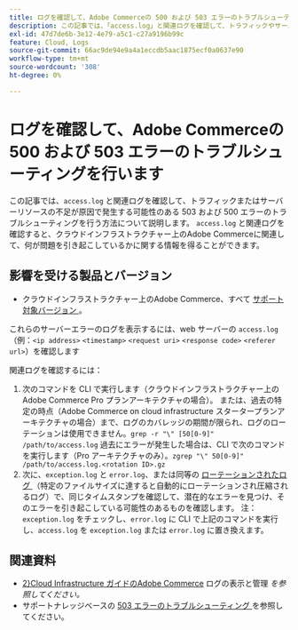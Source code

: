 ```yaml
---
title: ログを確認して、Adobe Commerceの 500 および 503 エラーのトラブルシューティングを行います
description: この記事では、「access.log」と関連ログを確認して、トラフィックやサーバーリソースの不足が原因で発生する可能性のある 503 および 500 エラーのトラブルシューティングを行う方法について説明します。 「access.log」と関連ログを確認すると、クラウドインフラストラクチャー上のAdobe Commerceに関連して問題を引き起こしている可能性のある原因に関する情報を得ることができます。
exl-id: 47d7de6b-3e12-4e79-a5c1-c27a9196b99c
feature: Cloud, Logs
source-git-commit: 66ac9de94e9a4a1eccdb5aac1875ecf0a0637e90
workflow-type: tm+mt
source-wordcount: '308'
ht-degree: 0%

---
```


# ログを確認して、Adobe Commerceの 500 および 503 エラーのトラブルシューティングを行います

この記事では、`access.log` と関連ログを確認して、トラフィックまたはサーバーリソースの不足が原因で発生する可能性のある 503 および 500 エラーのトラブルシューティングを行う方法について説明します。 `access.log` と関連ログを確認すると、クラウドインフラストラクチャー上のAdobe Commerceに関連して、何が問題を引き起こしているかに関する情報を得ることができます。

<!--
Bob - not in TOC
-->

## 影響を受ける製品とバージョン

* クラウドインフラストラクチャー上のAdobe Commerce、すべて [ サポート対象バージョン ](https://experienceleague.adobe.com/docs/commerce-operations/release/planning/lifecycle-policy.html?lang=ja)。

これらのサーバーエラーのログを表示するには、web サーバーの `access.log` （例：`<ip address>` `<timestamp>` `<request uri>` `<response code>` `<referer url>`）を確認します

関連ログを確認するには：

1. 次のコマンドを CLI で実行します（クラウドインフラストラクチャー上のAdobe Commerce Pro プランアーキテクチャの場合）。 または、過去の特定の時点（Adobe Commerce on cloud infrastructure スタータープランアーキテクチャの場合）まで、ログのカバレッジの期間が限られ、ログのローテーションは使用できません。`grep -r "\" [50[0-9]" /path/to/access.log` 過去にエラーが発生した場合は、CLI で次のコマンドを実行します（Pro アーキテクチャのみ）。`zgrep "\" 50[0-9]" /path/to/access.log.<rotation ID>.gz`
1. 次に、`exception.log` と `error.log`、または同等の [ ローテーションされたログ ](https://experienceleague.adobe.com/docs/commerce-operations/installation-guide/next-steps/configuration.html?lang=ja#log-rotation) （特定のファイルサイズに達すると自動的にローテーションされ圧縮されるログ）で、同じタイムスタンプを確認して、潜在的なエラーを見つけ、そのエラーを引き起こしている可能性のあるものを確認します。 注：`exception.log` をチェックし、`error.log` に CLI で上記のコマンドを実行し、`access.log` を `exception.log` または `error.log` に置き換えます。

## 関連資料

* [2&rbrace;Cloud Infrastructure ガイドのAdobe Commerce](https://experienceleague.adobe.com/docs/commerce-cloud-service/user-guide/develop/test/log-locations.html?lang=ja) ログの表示と管理 *を参照してください。*
* サポートナレッジベースの [503 エラーのトラブルシューティング ](/help/troubleshooting/miscellaneous/troubleshooting-503-errors.md) を参照してください。